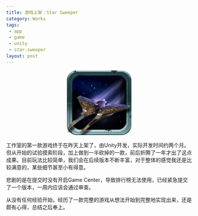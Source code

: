 ```yaml
---
title: 游戏上架：Star Sweeper
category: Works
tags:
 - app
 - game
 - unity
 - star-sweeper
layout: post
---
```


<div align="center"><a href="http://itunes.apple.com/us/app/star-sweeper/id504497246?ls=1&mt=8"><img src="/images/star-sweeper-512.png" width="175" height="175" alt="Star Sweeper" /></a></div>

工作室的第一款游戏终于在昨天上架了，由Unity开发，实际开发时间约两个月。但从开始的试验摸索阶段，加上做到一半砍掉的一款，前后折腾了一年才出了这点成果。目前玩法比较简单，我们会在后续版本不断丰富，对于整体的感觉我还是比较满意的，某些细节甚至小有得意。

悲剧的是在提交时没有开启Game Center，导致排行榜无法使用，已经紧急提交了一个版本，一周内应该会通过审查。

从没有任何经验开始，经历了一款完整的游戏从想法开始到完整地实现出来，还是颇有心得，总结之后奉上。
